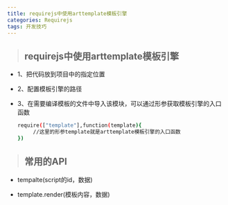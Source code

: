 ```yaml
---
title: requirejs中使用arttemplate模板引擎
categories: Requirejs
tags: 开发技巧
---
```

>## requirejs中使用arttemplate模板引擎

+ 1、把代码放到项目中的指定位置
+ 2、配置模板引擎的路径
+ 3、在需要编译模板的文件中导入该模块，可以通过形参获取模板引擎的入口函数

    ```bash
    require(["template"],function(template){
         //这里的形参template就是arttemplate模板引擎的入口函数
    })
    ```

>## 常用的API

+ tempalte(script的id，数据)

+ template.render(模板内容，数据)